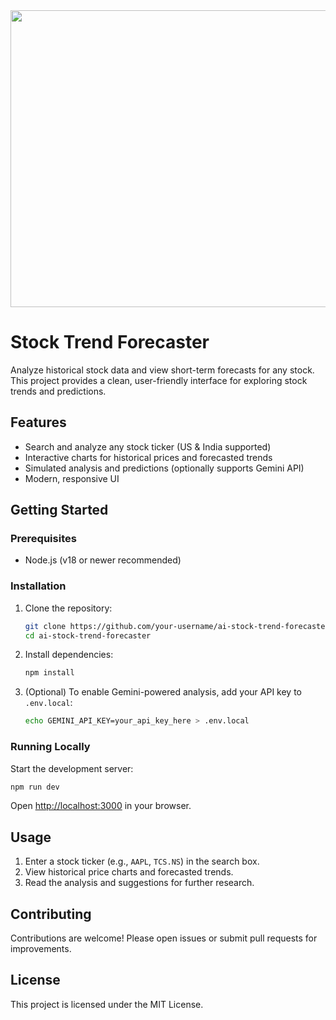 <div align="center">
<img width="1200" height="475" alt="GHBanner" src="https://github.com/user-attachments/assets/0aa67016-6eaf-458a-adb2-6e31a0763ed6" />
</div>



# Stock Trend Forecaster

Analyze historical stock data and view short-term forecasts for any stock. This project provides a clean, user-friendly interface for exploring stock trends and predictions.

## Features

- Search and analyze any stock ticker (US & India supported)
- Interactive charts for historical prices and forecasted trends
- Simulated analysis and predictions (optionally supports Gemini API)
- Modern, responsive UI

## Getting Started

### Prerequisites

- Node.js (v18 or newer recommended)

### Installation

1. Clone the repository:
   ```sh
   git clone https://github.com/your-username/ai-stock-trend-forecaster.git
   cd ai-stock-trend-forecaster
   ```
2. Install dependencies:
   ```sh
   npm install
   ```
3. (Optional) To enable Gemini-powered analysis, add your API key to `.env.local`:
   ```sh
   echo GEMINI_API_KEY=your_api_key_here > .env.local
   ```

### Running Locally

Start the development server:
```sh
npm run dev
```
Open [http://localhost:3000](http://localhost:3000) in your browser.

## Usage

1. Enter a stock ticker (e.g., `AAPL`, `TCS.NS`) in the search box.
2. View historical price charts and forecasted trends.
3. Read the analysis and suggestions for further research.

## Contributing

Contributions are welcome! Please open issues or submit pull requests for improvements.

## License

This project is licensed under the MIT License.
